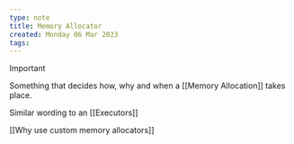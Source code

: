 ```yaml
---
type: note
title: Memory Allocator
created: Monday 06 Mar 2023
tags: 
---
```

> [!Important]
> Something that decides how, why and when a [[Memory Allocation]] takes place.

Similar wording to an [[Executors]]

[[Why use custom memory allocators]]